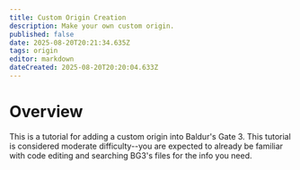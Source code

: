 ```yaml
---
title: Custom Origin Creation
description: Make your own custom origin.
published: false
date: 2025-08-20T20:21:34.635Z
tags: origin
editor: markdown
dateCreated: 2025-08-20T20:20:04.633Z
---
```


# Overview
This is a tutorial for adding a custom origin into Baldur's Gate 3. This tutorial is considered moderate difficulty--you are expected to already be familiar with code editing and searching BG3's files for the info you need.